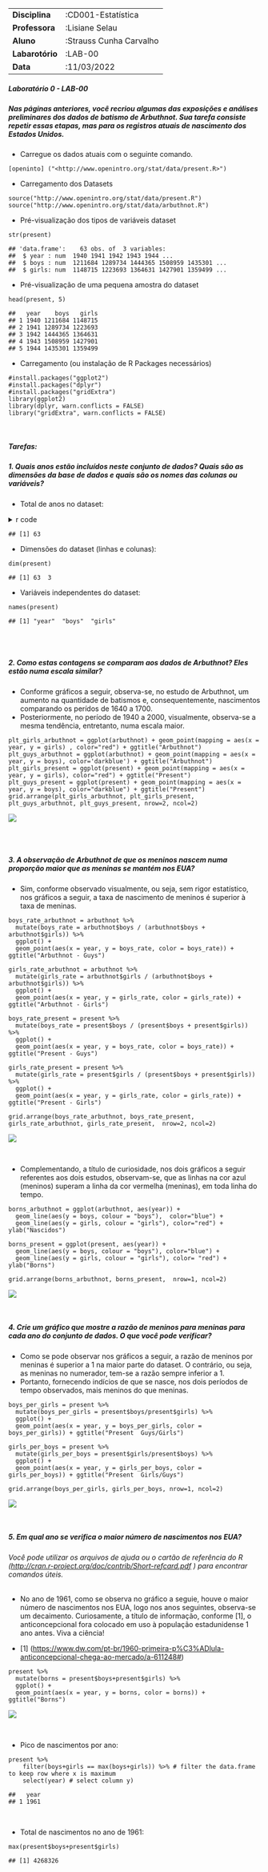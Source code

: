 <table>
<tbody>
<tr class="odd">
<td><strong>Disciplina</strong></td>
<td>:CD001-Estatística</td>
</tr>
<tr class="even">
<td><strong>Professora</strong></td>
<td>:Lisiane Selau</td>
</tr>
<tr class="odd">
<td><strong>Aluno</strong></td>
<td>:Strauss Cunha Carvalho</td>
</tr>
<tr class="even">
<td><strong>Labarotório</strong></td>
<td>:LAB-00</td>
</tr>
<tr class="odd">
<td><strong>Data</strong></td>
<td>:11/03/2022</td>
</tr>
</tbody>
</table>

##### **Laboratório 0 - LAB-00**

##### Nas páginas anteriores, você recriou algumas das exposições e análises preliminares dos dados de batismo de Arbuthnot. Sua tarefa consiste repetir essas etapas, mas para os registros atuais de nascimento dos Estados Unidos.

-   Carregue os dados atuais com o seguinte comando.

<!-- -->

    [openinto] ("<http://www.openintro.org/stat/data/present.R>")

-   Carregamento dos Datasets

<!-- -->

    source("http://www.openintro.org/stat/data/present.R")
    source("http://www.openintro.org/stat/data/arbuthnot.R")

-   Pré-visualização dos tipos de variáveis dataset

<!-- -->

    str(present)

    ## 'data.frame':    63 obs. of  3 variables:
    ##  $ year : num  1940 1941 1942 1943 1944 ...
    ##  $ boys : num  1211684 1289734 1444365 1508959 1435301 ...
    ##  $ girls: num  1148715 1223693 1364631 1427901 1359499 ...

-   Pré-visualização de uma pequena amostra do dataset

<!-- -->

    head(present, 5)

    ##   year    boys   girls
    ## 1 1940 1211684 1148715
    ## 2 1941 1289734 1223693
    ## 3 1942 1444365 1364631
    ## 4 1943 1508959 1427901
    ## 5 1944 1435301 1359499

-   Carregamento (ou instalação de R Packages necessários)

<!-- -->

    #install.packages("ggplot2")
    #install.packages("dplyr")
    #install.packages("gridExtra")
    library(ggplot2)
    library(dplyr, warn.conflicts = FALSE)
    library("gridExtra", warn.conflicts = FALSE)

<br>

##### **Tarefas:**

##### **1. Quais anos estão incluídos neste conjunto de dados? Quais são as dimensões da base de dados e quais são os nomes das colunas ou variáveis?**

-   Total de anos no dataset:

<details>
  <summary>r code</summary>
  
  ```r
    n_distinct(present$year)
  ```
</details>    

    ## [1] 63
    
-   Dimensões do dataset (linhas e colunas):

<!-- -->

    dim(present)

    ## [1] 63  3

-   Variáveis independentes do dataset:

<!-- -->

    names(present)

    ## [1] "year"  "boys"  "girls"

<br> <br>

##### **2. Como estas contagens se comparam aos dados de Arbuthnot? Eles estão numa escala similar?**

-   Conforme gráficos a seguir, observa-se, no estudo de Arbuthnot, um
    aumento na quantidade de batismos e, consequentemente, nascimentos
    comparando os perídos de 1640 a 1700.
-   Posteriormente, no período de 1940 a 2000, visualmente, observa-se a
    mesma tendência, entretanto, numa escala maior.

<!-- -->

    plt_girls_arbuthnot = ggplot(arbuthnot) + geom_point(mapping = aes(x = year, y = girls) , color="red") + ggtitle("Arbuthnot") 
    plt_guys_arbuthnot = ggplot(arbuthnot) + geom_point(mapping = aes(x = year, y = boys), color='darkblue') + ggtitle("Arbuthnot")
    plt_girls_present = ggplot(present) + geom_point(mapping = aes(x = year, y = girls), color="red") + ggtitle("Present")
    plt_guys_present = ggplot(present) + geom_point(mapping = aes(x = year, y = boys), color="darkblue") + ggtitle("Present")
    grid.arrange(plt_girls_arbuthnot, plt_girls_present, plt_guys_arbuthnot, plt_guys_present, nrow=2, ncol=2)

![](ufrgs-estatistica-strauss-lab00_files/figure-markdown_strict/unnamed-chunk-8-1.png)

<br> <br>

##### **3. A observação de Arbuthnot de que os meninos nascem numa proporção maior que as meninas se mantém nos EUA?**

-   Sim, conforme observado visualmente, ou seja, sem rigor estatístico,
    nos gráficos a seguir, a taxa de nascimento de meninos é superior à
    taxa de meninas.

<!-- -->

    boys_rate_arbuthnot = arbuthnot %>%
      mutate(boys_rate = arbuthnot$boys / (arbuthnot$boys + arbuthnot$girls)) %>% 
      ggplot() +
      geom_point(aes(x = year, y = boys_rate, color = boys_rate)) + ggtitle("Arbuthnot - Guys")

    girls_rate_arbuthnot = arbuthnot %>%
      mutate(girls_rate = arbuthnot$girls / (arbuthnot$boys + arbuthnot$girls)) %>% 
      ggplot() +
      geom_point(aes(x = year, y = girls_rate, color = girls_rate)) + ggtitle("Arbuthnot - Girls")

    boys_rate_present = present %>%
      mutate(boys_rate = present$boys / (present$boys + present$girls)) %>% 
      ggplot() +
      geom_point(aes(x = year, y = boys_rate, color = boys_rate)) + ggtitle("Present - Guys")

    girls_rate_present = present %>%
      mutate(girls_rate = present$girls / (present$boys + present$girls)) %>% 
      ggplot() +
      geom_point(aes(x = year, y = girls_rate, color = girls_rate)) + ggtitle("Present - Girls")

    grid.arrange(boys_rate_arbuthnot, boys_rate_present, girls_rate_arbuthnot, girls_rate_present,  nrow=2, ncol=2)

![](ufrgs-estatistica-strauss-lab00_files/figure-markdown_strict/unnamed-chunk-9-1.png)

<br>

-   Complementando, a título de curiosidade, nos dois gráficos a seguir
    referentes aos dois estudos, observam-se, que as linhas na cor azul
    (meninos) superam a linha da cor vermelha (meninas), em toda linha
    do tempo.

<!-- -->

    borns_arbuthnot = ggplot(arbuthnot, aes(year)) + 
      geom_line(aes(y = boys, colour = "boys"),  color="blue") + 
      geom_line(aes(y = girls, colour = "girls"), color="red") + ylab("Nascidos") 

    borns_present = ggplot(present, aes(year)) + 
      geom_line(aes(y = boys, colour = "boys"), color="blue") + 
      geom_line(aes(y = girls, colour = "girls"), color= "red") + ylab("Borns") 

    grid.arrange(borns_arbuthnot, borns_present,  nrow=1, ncol=2)

![](ufrgs-estatistica-strauss-lab00_files/figure-markdown_strict/unnamed-chunk-10-1.png)

<br>

##### **4. Crie um gráfico que mostre a razão de meninos para meninas para cada ano do conjunto de dados. O que você pode verificar?**

-   Como se pode observar nos gráficos a seguir, a razão de meninos por
    meninas é superior a 1 na maior parte do dataset. O contrário, ou
    seja, as meninas no numerador, tem-se a razão sempre inferior a 1.
-   Portanto, fornecendo indícios de que se nasce, nos dois períodos de
    tempo observados, mais meninos do que meninas.

<!-- -->

    boys_per_girls = present %>%
      mutate(boys_per_girls = present$boys/present$girls) %>% 
      ggplot() +
      geom_point(aes(x = year, y = boys_per_girls, color = boys_per_girls)) + ggtitle("Present  Guys/Girls")

    girls_per_boys = present %>%
      mutate(girls_per_boys = present$girls/present$boys) %>% 
      ggplot() +
      geom_point(aes(x = year, y = girls_per_boys, color = girls_per_boys)) + ggtitle("Present  Girls/Guys")

    grid.arrange(boys_per_girls, girls_per_boys, nrow=1, ncol=2)

![](ufrgs-estatistica-strauss-lab00_files/figure-markdown_strict/unnamed-chunk-11-1.png)

<br>

##### **5. Em qual ano se verifica o maior número de nascimentos nos EUA?**

###### Você pode utilizar os arquivos de ajuda ou o cartão de referência do R (<http://cran.r-project.org/doc/contrib/Short-refcard.pdf> ) para encontrar comandos úteis.

-   No ano de 1961, como se observa no gráfico a seguie, houve o maior
    número de nascimentos nos EUA, logo nos anos seguintes, observa-se
    um decaimento. Curiosamente, a título de informação, conforme \[1\],
    o anticoncepcional fora colocado em uso à população estadunidense 1
    ano antes. Viva a ciência!

-   \[1\]
    (<https://www.dw.com/pt-br/1960-primeira-p%C3%ADlula-anticoncepcional-chega-ao-mercado/a-611248#>)

<!-- -->

    present %>%
      mutate(borns = present$boys+present$girls) %>% 
      ggplot() +
      geom_point(aes(x = year, y = borns, color = borns)) + ggtitle("Borns")

![](ufrgs-estatistica-strauss-lab00_files/figure-markdown_strict/unnamed-chunk-12-1.png)

<br>

-   Pico de nascimentos por ano:

<!-- -->

    present %>% 
        filter(boys+girls == max(boys+girls)) %>% # filter the data.frame to keep row where x is maximum
        select(year) # select column y)

    ##   year
    ## 1 1961

<br>

-   Total de nascimentos no ano de 1961:

<!-- -->

    max(present$boys+present$girls)

    ## [1] 4268326

